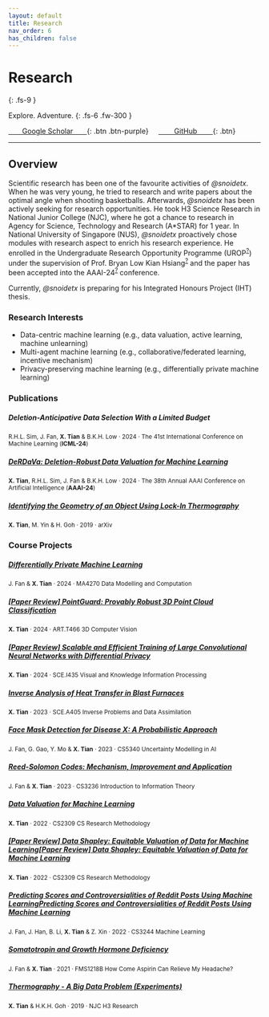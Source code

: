 ```yaml
---
layout: default
title: Research
nav_order: 6
has_children: false
---
```


# Research
{: .fs-9 }

Explore. Adventure.
{: .fs-6 .fw-300 }

[&nbsp;&nbsp;&nbsp;&nbsp;&nbsp;&nbsp;&nbsp;Google Scholar&nbsp;&nbsp;&nbsp;&nbsp;&nbsp;&nbsp;&nbsp;](https://scholar.google.com/citations?user=FdGSDcQAAAAJ&hl=en){: .btn .btn-purple} &nbsp; &nbsp; [&nbsp;&nbsp;&nbsp;&nbsp;&nbsp;&nbsp;&nbsp;&nbsp;GitHub&nbsp;&nbsp;&nbsp;&nbsp;&nbsp;&nbsp;&nbsp;&nbsp;](https://github.com/snoidetx){: .btn}

---

## Overview

Scientific research has been one of the favourite activities of *@snoidetx*. When he was very young, he tried to research and write papers about the optimal angle when shooting basketballs. Afterwards, *@snoidetx* has been actively seeking for research opportunities. He took H3 Science Research in National Junior College (NJC), where he got a chance to research in Agency for Science, Technology and Research (A\*STAR) for 1 year. In National University of Singapore (NUS), *@snoidetx* proactively chose modules with research aspect to enrich his research experience. He enrolled in the Undergraduate Research Opportunity Programme (UROP<sup>[?](https://www.comp.nus.edu.sg/programmes/ug/project/urop/)</sup>) under the supervision of Prof. Bryan Low Kian Hsiang<sup>[?](https://www.comp.nus.edu.sg/cs/people/lowkh/)</sup> and the paper has been accepted into the AAAI-24<sup>[?](https://aaai.org/aaai-conference/)</sup> conference.

Currently, *@snoidetx* is preparing for his Integrated Honours Project (IHT) thesis.

### Research Interests

* Data-centric machine learning (e.g., data valuation, active learning, machine unlearning)
* Multi-agent machine learning (e.g., collaborative/federated learning, incentive mechanism)
* Privacy-preserving machine learning (e.g., differentially private machine learning)

### Publications

##### Deletion-Anticipative Data Selection With a Limited Budget
<sup>R.H.L. Sim, J. Fan, **X. Tian** & B.K.H. Low · 2024 · The 41st International Conference on Machine Learning (**ICML-24**)</sup>

##### [DeRDaVa: Deletion-Robust Data Valuation for Machine Learning](./derdava-deletion-robust) 
<sup>**X. Tian**, R.H.L. Sim, J. Fan & B.K.H. Low · 2024 · The 38th Annual AAAI Conference on Artificial Intelligence (**AAAI-24**)</sup>

##### [Identifying the Geometry of an Object Using Lock-In Thermography](./identifying-the-geometry) 
<sup>**X. Tian**, M. Yin & H. Goh · 2019 · arXiv</sup>

### Course Projects

##### [Differentially Private Machine Learning](./pdf/differentially-private-machine-learning.pdf)
<sup>J. Fan & **X. Tian** · 2024 · MA4270 Data Modelling and Computation</sup>

##### [[Paper Review] PointGuard: Provably Robust 3D Point Cloud Classification](./pdf/pointguard-provably-robust-3d-point-cloud-classification.pdf)
<sup>**X. Tian** · 2024 · ART.T466 3D Computer Vision</sup>

##### [[Paper Review] Scalable and Efficient Training of Large Convolutional Neural Networks with Differential Privacy](./pdf/scalable-and-efficient-training-of-large-convolutional-neural-networks-with-differential-privacy.pdf)
<sup>**X. Tian** · 2024 · SCE.I435 Visual and Knowledge Information Processing</sup>

##### [Inverse Analysis of Heat Transfer in Blast Furnaces](./pdf/inverse-analysis-of-heat-transfer-in-blast-furnaces.pdf)
<sup>**X. Tian** · 2023 · SCE.A405 Inverse Problems and Data Assimilation</sup>

##### [Face Mask Detection for Disease X: A Probabilistic Approach](./pdf/face-mask-detection-for-disease-x-a-probabilistic-approach.pdf)
<sup>J. Fan, G. Gao, Y. Mo & **X. Tian** · 2023 · CS5340 Uncertainty Modelling in AI</sup>

##### [Reed-Solomon Codes: Mechanism, Improvement and Application](./pdf/reed-solomon-codes-mechanism-improvement-and-application.pdf)
<sup>J. Fan & **X. Tian** · 2023 · CS3236 Introduction to Information Theory</sup>

##### [Data Valuation for Machine Learning](./pdf/data-valuation-for-machine-learning.pdf)
<sup>**X. Tian** · 2022 · CS2309 CS Research Methodology</sup>

##### [[Paper Review] Data Shapley: Equitable Valuation of Data for Machine Learning[Paper Review] Data Shapley: Equitable Valuation of Data for Machine Learning](./pdf/data-shapley-equitable-valuation-of-data-for-machine-learning.pdf)
<sup>**X. Tian** · 2022 · CS2309 CS Research Methodology</sup>

##### [Predicting Scores and Controversialities of Reddit Posts Using Machine LearningPredicting Scores and Controversialities of Reddit Posts Using Machine Learning](./pdf/predicting-scores-and-controversialities-of-reddit-posts-using-machine-learning.pdf)
<sup>J. Fan, J. Han, B. Li, **X. Tian** & Z. Xin · 2022 · CS3244 Machine Learning</sup>

##### [Somatotropin and Growth Hormone Deficiency](./pdf/somatropin-and-growth-hormone-deficiency.pdf)
<sup>J. Fan & **X. Tian** · 2021 · FMS1218B How Come Aspirin Can Relieve My Headache?</sup>

##### [Thermography - A Big Data Problem (Experiments)](./pdf/thermography-a-big-data-problem-experiments.pdf)
<sup>**X. Tian** & H.K.H. Goh · 2019 · NJC H3 Research</sup>
